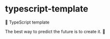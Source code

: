 # typescript-template

🌱 TypeScript template


<!-- INSPIRATIONAL_QUOTE_START -->
The best way to predict the future is to create it.
🐶
<!-- INSPIRATIONAL_QUOTE_END -->
